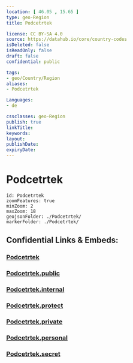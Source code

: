 ```yaml
---
location: [ 46.05 , 15.65 ] 
type: geo-Region
title: Podcetrtek

license: CC BY-SA 4.0
source: https://datahub.io/core/country-codes
isDeleted: false
isReadOnly: false
draft: false
confidential: public

tags:
- geo/Country/Region
aliases:
- Podcetrtek

Languages:
- de

cssclasses: geo-Region
publish: true
linkTitle: 
keywords: 
layout: 
publishDate: 
expiryDate: 
---
```


# Podcetrtek

```leaflet
id: Podcetrtek
zoomFeatures: true 
minZoom: 2 
maxZoom: 18
geojsonFolder: ./Podcetrtek/
markerFolder: ./Podcetrtek/
```


## Confidential Links & Embeds: 

### [Podcetrtek](/_Standards/Earth/Continent/Europe/Europe~Central/Slovenia/Regions~Slovenia/Savinjska/counties~Savinjska/Podcetrtek.md) 

### [Podcetrtek.public](/_public/Earth/Continent/Europe/Europe~Central/Slovenia/Regions~Slovenia/Savinjska/counties~Savinjska/Podcetrtek.public.md) 

### [Podcetrtek.internal](/_internal/Earth/Continent/Europe/Europe~Central/Slovenia/Regions~Slovenia/Savinjska/counties~Savinjska/Podcetrtek.internal.md) 

### [Podcetrtek.protect](/_protect/Earth/Continent/Europe/Europe~Central/Slovenia/Regions~Slovenia/Savinjska/counties~Savinjska/Podcetrtek.protect.md) 

### [Podcetrtek.private](/_private/Earth/Continent/Europe/Europe~Central/Slovenia/Regions~Slovenia/Savinjska/counties~Savinjska/Podcetrtek.private.md) 

### [Podcetrtek.personal](/_personal/Earth/Continent/Europe/Europe~Central/Slovenia/Regions~Slovenia/Savinjska/counties~Savinjska/Podcetrtek.personal.md) 

### [Podcetrtek.secret](/_secret/Earth/Continent/Europe/Europe~Central/Slovenia/Regions~Slovenia/Savinjska/counties~Savinjska/Podcetrtek.secret.md)

